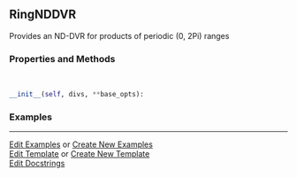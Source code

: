 ## <a id="Psience.DVR.DirectProduct.RingNDDVR">RingNDDVR</a>
Provides an ND-DVR for products of periodic (0, 2Pi) ranges

### Properties and Methods
<a id="Psience.DVR.DirectProduct.RingNDDVR.__init__" class="docs-object-method">&nbsp;</a>
```python
__init__(self, divs, **base_opts): 
```

### Examples


___

[Edit Examples](https://github.com/McCoyGroup/Psience/edit/edit/ci/examples/ci/docs/Psience/DVR/DirectProduct/RingNDDVR.md) or 
[Create New Examples](https://github.com/McCoyGroup/Psience/new/edit/?filename=ci/examples/ci/docs/Psience/DVR/DirectProduct/RingNDDVR.md) <br/>
[Edit Template](https://github.com/McCoyGroup/Psience/edit/edit/ci/docs/ci/docs/Psience/DVR/DirectProduct/RingNDDVR.md) or 
[Create New Template](https://github.com/McCoyGroup/Psience/new/edit/?filename=ci/docs/templates/ci/docs/Psience/DVR/DirectProduct/RingNDDVR.md) <br/>
[Edit Docstrings](https://github.com/McCoyGroup/Psience/edit/edit/Psience/DVR/DirectProduct.py?message=Update%20Docs)